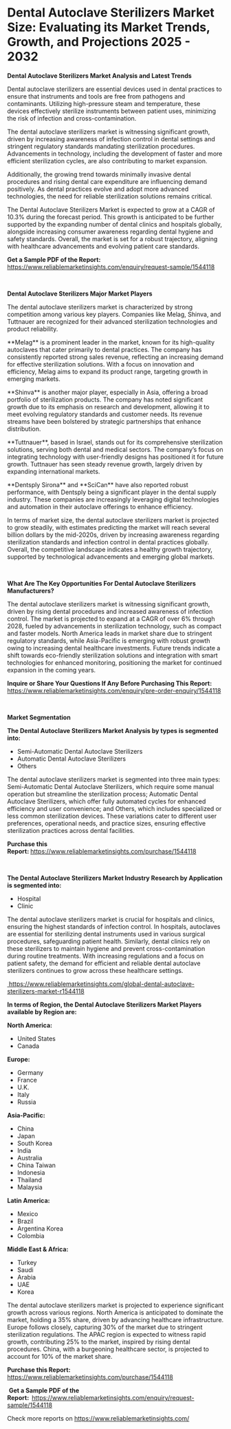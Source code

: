 <p><h1>Dental Autoclave Sterilizers Market Size: Evaluating its Market Trends, Growth, and Projections 2025 - 2032</h1></p><p><strong>Dental Autoclave Sterilizers Market Analysis and Latest Trends</strong></p>
<p><p>Dental autoclave sterilizers are essential devices used in dental practices to ensure that instruments and tools are free from pathogens and contaminants. Utilizing high-pressure steam and temperature, these devices effectively sterilize instruments between patient uses, minimizing the risk of infection and cross-contamination. </p><p>The dental autoclave sterilizers market is witnessing significant growth, driven by increasing awareness of infection control in dental settings and stringent regulatory standards mandating sterilization procedures. Advancements in technology, including the development of faster and more efficient sterilization cycles, are also contributing to market expansion. </p><p>Additionally, the growing trend towards minimally invasive dental procedures and rising dental care expenditure are influencing demand positively. As dental practices evolve and adopt more advanced technologies, the need for reliable sterilization solutions remains critical. </p><p>The Dental Autoclave Sterilizers Market is expected to grow at a CAGR of 10.3% during the forecast period. This growth is anticipated to be further supported by the expanding number of dental clinics and hospitals globally, alongside increasing consumer awareness regarding dental hygiene and safety standards. Overall, the market is set for a robust trajectory, aligning with healthcare advancements and evolving patient care standards.</p></p>
<p><strong>Get a Sample PDF of the Report:&nbsp;</strong> <a href="https://www.reliablemarketinsights.com/enquiry/request-sample/1544118?utm_campaign=2285&utm_medium=2&utm_source=Github&utm_content=ia&utm_term=17022025&utm_id=dental-autoclave-sterilizers">https://www.reliablemarketinsights.com/enquiry/request-sample/1544118</a></p>
<p>&nbsp;</p>
<p><strong>Dental Autoclave Sterilizers Major Market Players</strong></p>
<p><p>The dental autoclave sterilizers market is characterized by strong competition among various key players. Companies like Melag, Shinva, and Tuttnauer are recognized for their advanced sterilization technologies and product reliability.</p><p>**Melag** is a prominent leader in the market, known for its high-quality autoclaves that cater primarily to dental practices. The company has consistently reported strong sales revenue, reflecting an increasing demand for effective sterilization solutions. With a focus on innovation and efficiency, Melag aims to expand its product range, targeting growth in emerging markets.</p><p>**Shinva** is another major player, especially in Asia, offering a broad portfolio of sterilization products. The company has noted significant growth due to its emphasis on research and development, allowing it to meet evolving regulatory standards and customer needs. Its revenue streams have been bolstered by strategic partnerships that enhance distribution.</p><p>**Tuttnauer**, based in Israel, stands out for its comprehensive sterilization solutions, serving both dental and medical sectors. The company’s focus on integrating technology with user-friendly designs has positioned it for future growth. Tuttnauer has seen steady revenue growth, largely driven by expanding international markets.</p><p>**Dentsply Sirona** and **SciCan** have also reported robust performance, with Dentsply being a significant player in the dental supply industry. These companies are increasingly leveraging digital technologies and automation in their autoclave offerings to enhance efficiency.</p><p>In terms of market size, the dental autoclave sterilizers market is projected to grow steadily, with estimates predicting the market will reach several billion dollars by the mid-2020s, driven by increasing awareness regarding sterilization standards and infection control in dental practices globally. Overall, the competitive landscape indicates a healthy growth trajectory, supported by technological advancements and emerging global markets.</p></p>
<p>&nbsp;</p>
<p><strong>What Are The Key Opportunities For Dental Autoclave Sterilizers Manufacturers?</strong></p>
<p><p>The dental autoclave sterilizers market is witnessing significant growth, driven by rising dental procedures and increased awareness of infection control. The market is projected to expand at a CAGR of over 6% through 2028, fueled by advancements in sterilization technology, such as compact and faster models. North America leads in market share due to stringent regulatory standards, while Asia-Pacific is emerging with robust growth owing to increasing dental healthcare investments. Future trends indicate a shift towards eco-friendly sterilization solutions and integration with smart technologies for enhanced monitoring, positioning the market for continued expansion in the coming years.</p></p>
<p><strong>Inquire or Share Your Questions If Any Before Purchasing This Report:</strong> <a href="https://www.reliablemarketinsights.com/enquiry/pre-order-enquiry/1544118?utm_campaign=2285&utm_medium=2&utm_source=Github&utm_content=ia&utm_term=17022025&utm_id=dental-autoclave-sterilizers">https://www.reliablemarketinsights.com/enquiry/pre-order-enquiry/1544118</a></p>
<p>&nbsp;</p>
<p><strong>Market Segmentation</strong></p>
<p><strong>The Dental Autoclave Sterilizers Market Analysis by types is segmented into:</strong></p>
<p><ul><li>Semi-Automatic Dental Autoclave Sterilizers</li><li>Automatic Dental Autoclave Sterilizers</li><li>Others</li></ul></p>
<p><p>The dental autoclave sterilizers market is segmented into three main types: Semi-Automatic Dental Autoclave Sterilizers, which require some manual operation but streamline the sterilization process; Automatic Dental Autoclave Sterilizers, which offer fully automated cycles for enhanced efficiency and user convenience; and Others, which includes specialized or less common sterilization devices. These variations cater to different user preferences, operational needs, and practice sizes, ensuring effective sterilization practices across dental facilities.</p></p>
<p><strong>Purchase this Report:&nbsp;</strong><a href="https://www.reliablemarketinsights.com/purchase/1544118?utm_campaign=2285&utm_medium=2&utm_source=Github&utm_content=ia&utm_term=17022025&utm_id=dental-autoclave-sterilizers">https://www.reliablemarketinsights.com/purchase/1544118</a></p>
<p>&nbsp;</p>
<p><strong>The Dental Autoclave Sterilizers Market Industry Research by Application is segmented into:</strong></p>
<p><ul><li>Hospital</li><li>Clinic</li></ul></p>
<p><p>The dental autoclave sterilizers market is crucial for hospitals and clinics, ensuring the highest standards of infection control. In hospitals, autoclaves are essential for sterilizing dental instruments used in various surgical procedures, safeguarding patient health. Similarly, dental clinics rely on these sterilizers to maintain hygiene and prevent cross-contamination during routine treatments. With increasing regulations and a focus on patient safety, the demand for efficient and reliable dental autoclave sterilizers continues to grow across these healthcare settings.</p></p>
<p><a href="https://www.reliablemarketinsights.com/global-dental-autoclave-sterilizers-market-r1544118?utm_campaign=2285&utm_medium=2&utm_source=Github&utm_content=ia&utm_term=17022025&utm_id=dental-autoclave-sterilizers">&nbsp;https://www.reliablemarketinsights.com/global-dental-autoclave-sterilizers-market-r1544118</a></p>
<p><strong>In terms of Region, the Dental Autoclave Sterilizers Market Players available by Region are:</strong></p>
<p>
    <p> <strong> North America: </strong>
        <ul>
            <li>United States</li>
            <li>Canada</li>
        </ul>
        </p> 
    <p> <strong> Europe: </strong>
        <ul>
            <li>Germany</li>
            <li>France</li>
            <li>U.K.</li>
            <li>Italy</li>
            <li>Russia</li>
        </ul>
        </p> 
    <p> <strong> Asia-Pacific: </strong>
        <ul>
            <li>China</li>
            <li>Japan</li>
            <li>South Korea</li>
            <li>India</li>
            <li>Australia</li>
            <li>China Taiwan</li>
            <li>Indonesia</li>
            <li>Thailand</li>
            <li>Malaysia</li>
        </ul>
        </p> 
    <p> <strong> Latin America: </strong>
        <ul>
            <li>Mexico</li>
            <li>Brazil</li>
            <li>Argentina Korea</li>
            <li>Colombia</li>
        </ul>
        </p> 
    <p> <strong> Middle East & Africa: </strong>
        <ul>
            <li>Turkey</li>
            <li>Saudi</li>
            <li>Arabia</li>
            <li>UAE</li>
            <li>Korea</li>
        </ul>
    </p>
    </p>
<p><p>The dental autoclave sterilizers market is projected to experience significant growth across various regions. North America is anticipated to dominate the market, holding a 35% share, driven by advancing healthcare infrastructure. Europe follows closely, capturing 30% of the market due to stringent sterilization regulations. The APAC region is expected to witness rapid growth, contributing 25% to the market, inspired by rising dental procedures. China, with a burgeoning healthcare sector, is projected to account for 10% of the market share.</p></p>
<p><strong>Purchase this Report: </strong><a href="https://www.reliablemarketinsights.com/purchase/1544118?utm_campaign=2285&utm_medium=2&utm_source=Github&utm_content=ia&utm_term=17022025&utm_id=dental-autoclave-sterilizers">https://www.reliablemarketinsights.com/purchase/1544118</a></p>
<p>&nbsp;<strong>Get a Sample PDF of the Report:&nbsp;&nbsp;</strong><a href="https://www.reliablemarketinsights.com/enquiry/request-sample/1544118?utm_campaign=2285&utm_medium=2&utm_source=Github&utm_content=ia&utm_term=17022025&utm_id=dental-autoclave-sterilizers">https://www.reliablemarketinsights.com/enquiry/request-sample/1544118</a></p>
<p><strong></strong></p>
<p>Check more reports on <a href="https://www.reliablemarketinsights.com/?utm_campaign=2285&utm_medium=2&utm_source=Github&utm_content=ia&utm_term=17022025&utm_id=dental-autoclave-sterilizers">https://www.reliablemarketinsights.com/</a></p>